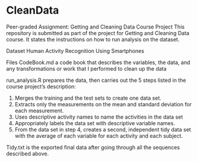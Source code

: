 # CleanData

Peer-graded Assignment: Getting and Cleaning Data Course Project
This repository is submitted as part of the project for Getting and Cleaning Data course. 
It states the instructions on how to run analysis on the dataset.

Dataset
Human Activity Recognition Using Smartphones

Files
CodeBook.md a code book that describes the variables, the data, and any transformations or work that I performed to clean up the data

run_analysis.R prepares the data, then carries out the 5 steps listed in the course project’s description:
1. Merges the training and the test sets to create one data set.
2. Extracts only the measurements on the mean and standard deviation for each measurement.
3. Uses descriptive activity names to name the activities in the data set
4. Appropriately labels the data set with descriptive variable names.
5. From the data set in step 4, creates a second, independent tidy data set with the average of each variable for each activity and each subject.

Tidy.txt is the exported final data after going through all the sequences described above.
